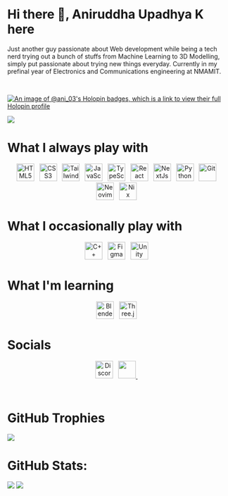 
Hi there 👋, Aniruddha Upadhya K here
===========================================================================================================================================

Just another guy passionate about Web development while being a tech nerd trying out a bunch of stuffs from Machine Learning to 3D Modelling, simply put passionate about trying new things everyday. Currently in my prefinal year of Electronics and Communications engineering at NMAMIT.

<br />

[![An image of @ani_03's Holopin badges, which is a link to view their full Holopin profile](https://holopin.me/ani_03)](https://holopin.io/@ani_03)

[![](https://visitcount.itsvg.in/api?id=Aniruddha-Upadhya-K&icon=2&color=12)](https://visitcount.itsvg.in)


# What I always play with

<p align="center">
<a href="https://developer.mozilla.org/en-US/docs/Glossary/HTML5" target="_blank" rel="noreferrer"><img src="https://raw.githubusercontent.com/danielcranney/readme-generator/main/public/icons/skills/html5-colored.svg" width="40" height="40" alt="HTML5" /></a>&nbsp;&nbsp;
<a href="https://www.w3.org/TR/CSS/#css" target="_blank" rel="noreferrer"><img src="https://raw.githubusercontent.com/danielcranney/readme-generator/main/public/icons/skills/css3-colored.svg" width="40" height="40" alt="CSS3" /></a>&nbsp;&nbsp;
<a href="https://tailwindcss.com/" target="_blank" rel="noreferrer"><img src="https://raw.githubusercontent.com/danielcranney/readme-generator/main/public/icons/skills/tailwindcss-colored.svg" width="40" height="40" alt="TailwindCSS" /></a>&nbsp;&nbsp;
<a href="https://developer.mozilla.org/en-US/docs/Web/JavaScript" target="_blank" rel="noreferrer"><img src="https://raw.githubusercontent.com/danielcranney/readme-generator/main/public/icons/skills/javascript-colored.svg" width="40" height="40" alt="JavaScript" /></a>&nbsp;&nbsp;
<a href="https://www.typescriptlang.org/" target="_blank" rel="noreferrer"><img src="https://raw.githubusercontent.com/danielcranney/readme-generator/main/public/icons/skills/typescript-colored.svg" width="40" height="40" alt="TypeScript" /></a>&nbsp;&nbsp;
<a href="https://reactjs.org/" target="_blank" rel="noreferrer"><img src="https://raw.githubusercontent.com/danielcranney/readme-generator/main/public/icons/skills/react-colored.svg" width="40" height="40" alt="React" /></a>&nbsp;&nbsp;
<a href="https://nextjs.org/docs" target="_blank" rel="noreferrer"><img src="https://raw.githubusercontent.com/danielcranney/readme-generator/main/public/icons/skills/nextjs-colored.svg" width="40" height="40" alt="NextJs" /></a>&nbsp;&nbsp;
<a href="https://www.python.org/" target="_blank" rel="noreferrer"><img src="https://raw.githubusercontent.com/danielcranney/readme-generator/main/public/icons/skills/python-colored.svg" width="40" height="40" alt="Python" /></a>&nbsp;&nbsp;
<a href="https://git-scm.com/" target="_blank" rel="noreferrer"><img src="https://raw.githubusercontent.com/danielcranney/readme-generator/main/public/icons/skills/git-colored.svg" width="40" height="40" alt="Git" /></a>&nbsp;&nbsp;
<a href="https://neovim.io/" target="_blank" rel="noreferrer"><img src="https://raw.githubusercontent.com/danielcranney/readme-generator/main/public/icons/skills/neovim.svg" width="40" height="40" alt="Neovim" /></a>&nbsp;&nbsp;
<a href="https://nixos.org/" target="_blank" rel="noreferrer"><img src="https://cdn.brandfetch.io/idXHqgWNOX/theme/dark/logo.svg?c=1dxbfHSJFAPEGdCLU4o5B" width="40" height="40" alt="Nix" /></a>&nbsp;&nbsp;

# What I occasionally play with

<p align="center">
<a href="https://docs.microsoft.com/en-us/cpp/?view=msvc-170" target="_blank" rel="noreferrer"><img src="https://raw.githubusercontent.com/danielcranney/readme-generator/main/public/icons/skills/cplusplus-colored.svg" width="40" height="40" alt="C++" /></a>&nbsp;&nbsp;
<a href="https://www.figma.com/" target="_blank" rel="noreferrer"><img src="https://raw.githubusercontent.com/danielcranney/readme-generator/main/public/icons/skills/figma-colored.svg" width="40" height="40" alt="Figma" /></a>&nbsp;&nbsp;
<a href="https://unity.com/" target="_blank" rel="noreferrer"><img src="https://cdn.worldvectorlogo.com/logos/unity-69.svg" width="40" height="40" alt="Unity" /></a>&nbsp;&nbsp;
</p>

# What I'm learning

<p align="center">
<a href="https://www.blender.org/" target="_blank" rel="noreferrer"><img src="https://raw.githubusercontent.com/danielcranney/readme-generator/main/public/icons/skills/blender-colored.svg" width="40" height="40" alt="Blender" /></a>&nbsp;&nbsp;
<a href="https://threejs.org/" target="_blank" rel="noreferrer"><img src="https://cdn.worldvectorlogo.com/logos/threejs-1.svg" width="40" height="40" alt="Three.js" /></a>&nbsp;&nbsp;
</p>

# Socials

<p align="center"> 
<a href="https://discord.com/users/ani_03" target="_blank" rel="noreferrer"><img src="https://www.svgrepo.com/show/353655/discord-icon.svg" width="40" height="40" alt="Discord" /></a>&nbsp;&nbsp;
<a href="https://www.linkedin.com/in/linkedin.com/in/aniruddha-upadhya-k-324288246" target="_blank" rel="noreferrer"> <picture> <source media="(prefers-color-scheme: dark)" srcset="https://raw.githubusercontent.com/danielcranney/readme-generator/main/public/icons/socials/linkedin-dark.svg" /> <source media="(prefers-color-scheme: light)" srcset="https://raw.githubusercontent.com/danielcranney/readme-generator/main/public/icons/socials/linkedin.svg" /> <img src="https://raw.githubusercontent.com/danielcranney/readme-generator/main/public/icons/socials/linkedin.svg" width="40" height="40" /> </picture> </a>&nbsp;&nbsp;
</p>
<br />

# GitHub Trophies
![](https://github-profile-trophy.vercel.app/?username=Aniruddha-Upadhya-K&theme=darkhub&no-frame=false&no-bg=true&margin-w=4)<br/>
  
# GitHub Stats:
![](https://github-readme-stats.vercel.app/api?username=Aniruddha-Upadhya-K&theme=dark&hide_border=true&include_all_commits=true&count_private=false)
![](https://github-readme-streak-stats.herokuapp.com/?user=Aniruddha-Upadhya-K&theme=dark&hide_border=true)
